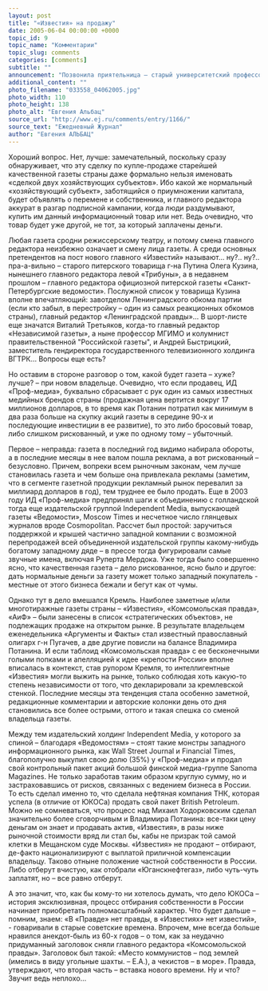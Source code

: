 ```yaml
---
layout: post
title: "«Известия» на продажу"
date: 2005-06-04 00:00:00 +0000
topic_id: 9
topic_name: "Комментарии"
topic_slug: comments
categories: [comments]
subtitle: ""
announcement: "Позвонила приятельница – старый университетский профессор, давний и лояльный читатель газеты «Известия». Она услышала в новостях «Эха Москвы», что государственная монополия «Газпром» покупает газету у прежнего владельца, издательского дома «Проф-медиа» (сиречь никелевого олигарха Владимира Потанина). Сказала: собиралась на почту платить за подписку на второе полугодие и вот теперь думает – а стоит ли?"
additional_content: ""
photo_filename: "033558_04062005.jpg"
photo_width: 110
photo_height: 138
photo_alt: "Евгения Альбац"
source_url: "http://www.ej.ru/comments/entry/1166/"
source_text: "Ежедневный Журнал"
author: "Евгения АЛЬБАЦ"
---
```

Хороший вопрос. Нет, лучше: замечательный, поскольку сразу обнаруживает, что эту сделку по купле-продаже старейшей качественной газеты страны даже формально нельзя именовать «сделкой двух хозяйствующих субъектов». Ибо какой же нормальный «хозяйствующий субъект», заботящийся о приумножении капитала, будет объявлять о перемене и собственника, и главного редактора аккурат в разгар подписной кампании, когда люди раздумывают, купить им данный информационный товар или нет. Ведь очевидно, что товар будет уже другой, не тот, за который заплачены деньги.

Любая газета сродни режиссерскому театру, и потому смена главного редактора неизбежно означает и смену лица газеты. А среди основных претендентов на пост нового главного «Известий» называют... ну?.. ну?.. пра-а-вильно – старого питерского товарища г-на Путина Олега Кузина, нынешнего главного редактора левой «Трибуны», а в недавнем прошлом – главного редактора официозной питерской газеты «Санкт-Петербургские ведомости». Послужной список у товарища Кузина вполне впечатляющий: завотделом Ленинградского обкома партии (если кто забыл, в перестройку – один из самых реакционных обкомов страны), главный редактор «Ленинградской правды»… В шорт-листе еще значатся Виталий Третьяков, когда-то главный редактор «Независимой газеты», а ныне профессор МГИМО и колумнист правительственной "Российской газеты", и Андрей Быстрицкий, заместитель гендиректора государственного телевизионного холдинга ВГТРК… Вопросы еще есть?

Но оставим в стороне разговор о том, какой будет газета – хуже? лучше? – при новом владельце. Очевидно, что если продавец, ИД «Проф-медиа», буквально сбрасывает с рук один из самых известных медийных брендов страны (продажная цена вертится вокруг 17 миллионов долларов, в то время как Потанин потратил как минимум в два раза больше на скупку акций газеты в середине 90-х и последующие инвестиции в ее развитие), то это либо бросовый товар, либо слишком рискованный, и уже по одному тому – убыточный.

Первое – неправда: газета в последний год видимо набирала обороты, а в последние месяцы в нее валом пошла реклама, а вот рискованный – безусловно. Причем, вопреки всем рыночным законам, чем лучше становилась газета и чем больше она привлекала рекламы (заметим, что в сегменте газетной продукции рекламный рынок перевалил за миллиард долларов в год), тем труднее ее было продать.
Еще в 2003 году ИД «Проф-медиа» предпринял шаги к объединению с голландской тогда еще издательской группой Independent Media, выпускающей газеты «Ведомости», Moscow Times и несчетное число глянцевых журналов вроде Cosmopolitan. Рассчет был простой: заручиться поддержкой и крышей частично западной компании с возможной перепродажей всей объединенной издательской группы какому-нибудь богатому западному дяде – в прессе тогда фигурировали самые звучные имена, включая Руперта Мердока. Уже тогда было совершенно ясно, что качественная газета – дело рискованное, ясно было и другое: дать нормальные деньги за газету может только западный покупатель - местные от этого бизнеса бежали и бегут как от чумы.

Однако тут в дело вмешался Кремль. Наиболее заметные и/или многотиражные газеты страны – «Известия», «Комсомольская правда», «АиФ» – были занесены в список «стратегических объектов», не подлежащих продаже на открытом рынке. В результате владельцем еженедельника «Аргументы и Факты» стал известный православный олигарх г-н Пугачев, а две другие повисли на балансе Владимира Потанина. И если таблоид «Комсомольская правда» с ее бесконечными голыми попками и апелляцией к идее «крепости России» вполне вписалась в контекст, став рупором Кремля, то интеллигентные «Известия» могли выжить на рынке, только соблюдая хоть какую-то степень независимости от того, что декларировали за кремлевской стенкой. Последние месяцы эта тенденция стала особенно заметной, редакционные комментарии и авторские колонки день ото дня становились все более острыми, оттого и такая спешка со сменой владельца газеты.

Между тем издательский холдинг Independent Media, у которого за спиной – благодаря «Ведомостям» – стоят такие монстры западного информационного рынка, как Wall Street Journal и Financial Times, благополучно выкупил свою долю (35%) у «Проф-медиа» и продал свой контрольный пакет акций большой финской медиа-группе Sanoma Magazines. Не только заработав таким образом круглую сумму, но и застраховавшись от рисков, связанных с ведением бизнеса в России. То есть сделал именно то, что сделала нефтяная компания ТНК, которая успела (в отличие от ЮКОСа) продать свой пакет British Petroleum.
Можно не сомневаться, что процесс над Михаил Ходорковским сделал значительно более сговорчивым и Владимира Потанина: все-таки цену деньгам он знает и продавать актив, «Известия», в разы ниже рыночной стоимости вряд ли стал бы, кабы не призрак той самой клетки в Мещанском суде Москвы. «Известия» не продают – отбирают, де-факто национализируют с выплатой приличной компенсации владельцу. Таково отныне положение частной собственности в России. Либо отберут вчистую, как отобрали «Юганскнефтегаз», либо чуть-чуть заплатят, но – все равно отберут.

А это значит, что, как бы кому-то ни хотелось думать, что дело ЮКОСа – история эксклюзивная, процесс отбирания собственности в России начинает приобретать полномасштабный характер. Что будет дальше – помним, знаем: «В «Правде» нет правды, в «Известиях» нет известий», - говаривали в старые советские времена. Впрочем, мне всегда больше нравился анекдот-быль из 60-х годов – о том, как за неудачно придуманный заголовок сняли главного редактора «Комсомольской правды». Заголовок был такой: «Место коммунистов – под землей (имелись в виду угольные шахты. – Е.А.), а чекистов – в море». Правда, утверждают, что вторая часть – вставка нового времени. Ну и что? Звучит ведь неплохо…
